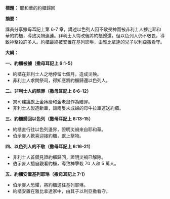**標題：** 耶和華的約櫃歸回

**摘要：**

講員分享撒母耳記上第 6-7 章，講述以色列人因不敬畏神而被非利士人擄走耶和華的約櫃，導致災禍連連。非利士人悔改後將約櫃歸還，但以色列人仍不敬畏，導致神擊殺許多人。約櫃最終被安置在基列耶琳，由雅比拿達的兒子以利亞撒看守。

**大綱：**

**一、約櫃被擄（撒母耳記上 6:1-5）**
* 約櫃在非利士人之地停留七個月，造成災殃。
* 非利士人求問祭司，得知應將約櫃歸還以色列人。

**二、非利士人的賠罪（撒母耳記上 6:6-12）**
* 祭司建議獻上金痔瘡和金老鼠作為賠罪。
* 非利士人製造新車，讓兩隻未成婦的母牛拉車運送約櫃。

**三、約櫃歸回以色列（撒母耳記上 6:13-15）**
* 約櫃直行往以色列邊界，證明災禍來自耶和華。
* 伯示麥人歡喜迎接約櫃，獻上祭物。

**四、以色列人的不敬（撒母耳記上 6:16-21）**
* 非利士人首領見證約櫃歸回，證明災禍已解除。
* 伯示麥人擅自觀看約櫃，導致神擊殺 70 人和 5 萬人。

**五、約櫃安置基列耶琳（撒母耳記上 7:1）**
* 伯示麥人恐懼，將約櫃送往基列耶琳。
* 約櫃安置在雅比拿達家中，由其子以利亞撒看守。